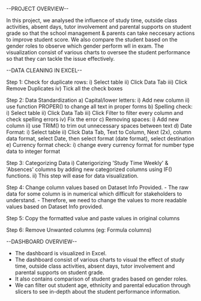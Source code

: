 --PROJECT OVERVIEW--

In this project, we analysed the influence of study time, outside class activities, absent days, tutor involvement and parental supports on student grade so that the school management & parents can take neccesary actions to improve student score. 
We also compare the student based on the gender roles to observe which gender perform wll in exam. The visualization consist of various charts to oversee the student performance so that they can tackle the issue effectively.


--DATA CLEANING IN EXCEL--


Step 1: Check for duplicate rows:
   i) Select table
  ii) Click Data Tab
  iii) Click Remove Duplicates
   iv) Tick all the check boxes

Step 2: Data Standardization
  a) Capital/lower letters:
    i) Add new column
    ii) use function PROPER() to change all text in proper forms
  b) Spelling check:
   i) Select table
   ii) Click Data Tab
   iii) Click Filter to filter every column and check spelling errors
   iv) Fix the error
  c) Removing spaces:
   i) Add new column
   ii) use TRIM() to trim out unnecessary spaces between text
  d) Date Format:
   i) Select table
   ii) Click Data Tab, Text to Column, Next (2x), column data format, select Date, then select format (date format), select destination
  e) Currency format check:
    i) change every currency format for number type data to integer format

Step 3: Categorizing Data
    i) Caterigorizing 'Study Time Weekly' & 'Absences' columns by adding new categorized columns using IF() functions.
    ii) This step will ease for data visualization.

Step 4: Change column values based on Dataset Info Provided. 
    - The raw data for some column is in numerical which difficult for stakeholders to understand.
    - Therefore, we need to change the values to more readable values based on Dataset Info provided.

Step 5: Copy the formatted value and paste values in original columns

Step 6: Remove Unwanted columns (eg: Formula columns)




--DASHBOARD OVERVIEW--

- The dashboard is visualized in Excel.
- The dashboard consist of various charts to visual the effect of study time, outside class activities, absent days, tutor involvement and parental supports on student grade.
- It also contains comparison of student grades based on gender roles.
- We can filter out student age, ethnicity and parental education through slicers to see in-depth about the student performance information.






  
